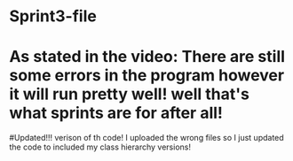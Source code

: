 # Sprint3-file
# As stated in the video: There are still some errors in the program however it will run pretty well! well that's what sprints are for after all!
#Updated!!! verison of th code! I uploaded the wrong files so I just updated the code to included my class hierarchy versions!

